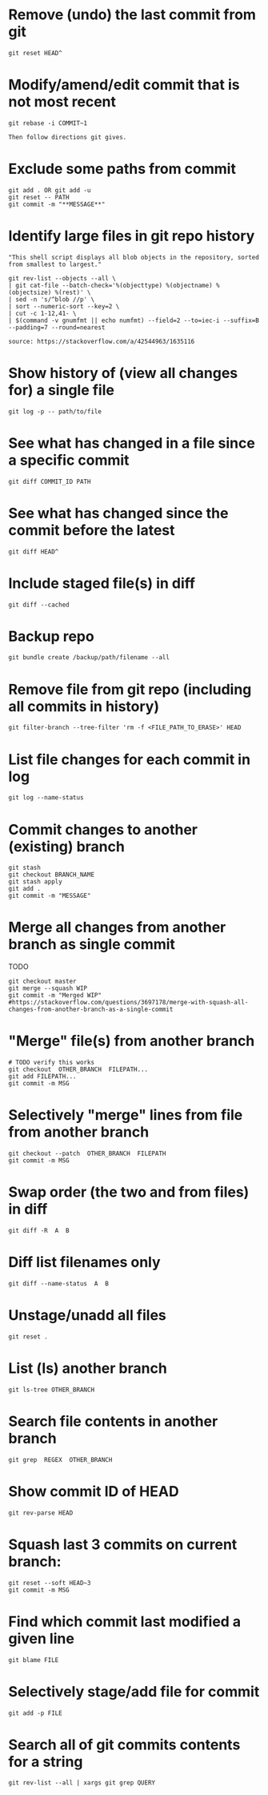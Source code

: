 # Remove (undo) the last commit from git

	git reset HEAD^

# Modify/amend/edit commit that is not most recent

	git rebase -i COMMIT~1

	Then follow directions git gives.

# Exclude some paths from commit

	git add . OR git add -u
	git reset -- PATH
	git commit -m "**MESSAGE**"

# Identify large files in git repo history

	"This shell script displays all blob objects in the repository, sorted from smallest to largest."

	git rev-list --objects --all \
	| git cat-file --batch-check='%(objecttype) %(objectname) %(objectsize) %(rest)' \
	| sed -n 's/^blob //p' \
	| sort --numeric-sort --key=2 \
	| cut -c 1-12,41- \
	| $(command -v gnumfmt || echo numfmt) --field=2 --to=iec-i --suffix=B --padding=7 --round=nearest

	source: https://stackoverflow.com/a/42544963/1635116

# Show history of (view all changes for) a single file

	git log -p -- path/to/file

# See what has changed in a file since a specific commit

	git diff COMMIT_ID PATH

# See what has changed since the commit before the latest

	git diff HEAD^

# Include staged file(s) in diff

	git diff --cached

# Backup repo

	git bundle create /backup/path/filename --all

# Remove file from git repo (including all commits in history)

	git filter-branch --tree-filter 'rm -f <FILE_PATH_TO_ERASE>' HEAD

# List file changes for each commit in log

	git log --name-status

# Commit changes to another (existing) branch

	git stash
	git checkout BRANCH_NAME
	git stash apply
	git add .
	git commit -m "MESSAGE"

# Merge all changes from another branch as single commit

TODO

	git checkout master
	git merge --squash WIP
	git commit -m "Merged WIP"
	#https://stackoverflow.com/questions/3697178/merge-with-squash-all-changes-from-another-branch-as-a-single-commit

# "Merge" file(s) from another branch

	# TODO verify this works
	git checkout  OTHER_BRANCH  FILEPATH...
	git add FILEPATH...
	git commit -m MSG

# Selectively "merge" lines from file from another branch

	git checkout --patch  OTHER_BRANCH  FILEPATH
	git commit -m MSG

# Swap order (the two and from files) in diff

	git diff -R  A  B

# Diff list filenames only

	git diff --name-status  A  B

# Unstage/unadd all files

	git reset .

# List (ls) another branch

	git ls-tree OTHER_BRANCH

# Search file contents in another branch

	git grep  REGEX  OTHER_BRANCH

# Show commit ID of HEAD

	git rev-parse HEAD

# Squash last 3 commits on current branch:

	git reset --soft HEAD~3
	git commit -m MSG

# Find which commit last modified a given line

	git blame FILE

# Selectively stage/add file for commit

	git add -p FILE

# Search all of git commits contents for a string

	git rev-list --all | xargs git grep QUERY
